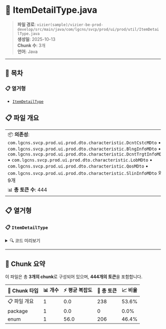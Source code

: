# 📄 ItemDetailType.java

> **파일 경로**: `vizier(sample)/vizier-be-prod-develop/src/main/java/com/lgcns/svcp/prod/ui/prod/util/ItemDetailType.java`  
> **생성일**: 2025-10-13  
> **Chunk 수**: 3개  
> **언어**: Java
---

## 📑 목차

### 📋 열거형
- [`ItemDetailType`](#enum-itemdetailtype)


## 📋 파일 개요

| | |
|--|--|
| 📦 **의존성**: `com.lgcns.svcp.prod.ui.prod.dto.characteristic.DcntCstcMDto` • `com.lgcns.svcp.prod.ui.prod.dto.characteristic.BlngInfoMDto` • `com.lgcns.svcp.prod.ui.prod.dto.characteristic.DcntTrgtInfoMDto` • `com.lgcns.svcp.prod.ui.prod.dto.characteristic.LobMDto` • `com.lgcns.svcp.prod.ui.prod.dto.characteristic.QosMDto` • `com.lgcns.svcp.prod.ui.prod.dto.characteristic.SlinInfoMDto` 외 9개 | ⚡ **총 복잡도**: 56 |
| 📊 **총 토큰 수**: 444 |  |





## 📋 열거형

### <a id="enum-itemdetailtype"></a>📋 `ItemDetailType`


<details>
<summary>🔍 코드 미리보기</summary>

```java
public enum ItemDetailType {
	BASE_FEE("RC", "basfCd", MfMDto.class, "uiComponentService", "getGroupedMfM"),
    USE_FEE("UC", "usfeCd", UsfeMDto.class, "uiComponentService", "getGroupedUsfeM"),
    VOICE("VO", "pdspCd", PdspTossLkgeDDto.class, "uiComponentService", "getGroupedPdspTossLkgeD"),
    MESSAGE("MS", "pdspCd", PdspTossLkgeDDto.class, "uiComponentService", "getGroupedPdspTossLkgeD"),
    ADDITIONAL("AD", "pdspCd", PdspTossLkgeDDto.class, "uiComponentService", "getGroupedPdspTossLkgeD"),
    ALLOWANCE("AW", "alowCd", AlowMDto.class, "uiComponentService", "getGroupedAlowM"),
    RTNG_D...
```

**Chunk 정보**
- 🆔 **ID**: `15cac6ca2a67`
- 📍 **라인**: 19-19

</details>

---



## 🧩 Chunk 요약

이 파일은 총 **3개의 chunk**로 구성되어 있으며, **444개의 토큰**을 포함합니다.

| 🧩 Chunk 타입 | 📊 개수 | ⚡ 평균 복잡도 | 📝 총 토큰 | 📈 비율 |
|---------------|--------|-------------|----------|--------|
| 📋 파일 개요 | 1 | 0.0 | 238 | 53.6% |
| package | 1 | 0.0 | 0 | 0.0% |
| enum | 1 | 56.0 | 206 | 46.4% |

